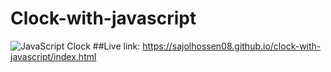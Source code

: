 # Clock-with-javascript
![JavaScript Clock](https://user-images.githubusercontent.com/75201066/136500547-bb5221e7-cdaf-465e-ac9e-cea7a4b16541.png)
##Live link: https://sajolhossen08.github.io/clock-with-javascript/index.html
